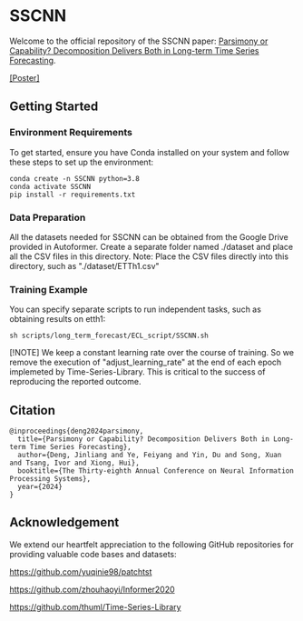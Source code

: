 # SSCNN

Welcome to the official repository of the SSCNN paper: [Parsimony or Capability? Decomposition Delivers Both in Long-term Time Series Forecasting](https://openreview.net/pdf?id=wiEHZSV15I).

[[Poster]](https://nips.cc/media/PosterPDFs/NeurIPS%202024/93133.png?t=1730630856.8418543)

## Getting Started

### Environment Requirements
To get started, ensure you have Conda installed on your system and follow these steps to set up the environment:
```
conda create -n SSCNN python=3.8
conda activate SSCNN
pip install -r requirements.txt
```

### Data Preparation
All the datasets needed for SSCNN can be obtained from the Google Drive provided in Autoformer. Create a separate folder named ./dataset and place all the CSV files in this directory. Note: Place the CSV files directly into this directory, such as "./dataset/ETTh1.csv"

### Training Example
You can specify separate scripts to run independent tasks, such as obtaining results on etth1:
```
sh scripts/long_term_forecast/ECL_script/SSCNN.sh
```
[!NOTE] We keep a constant learning rate over the course of training. So we remove the execution of "adjust_learning_rate" at the end of each epoch implemeted by Time-Series-Library. This is critical to the success of reproducing the reported outcome.

## Citation

```
@inproceedings{deng2024parsimony,
  title={Parsimony or Capability? Decomposition Delivers Both in Long-term Time Series Forecasting},
  author={Deng, Jinliang and Ye, Feiyang and Yin, Du and Song, Xuan and Tsang, Ivor and Xiong, Hui},
  booktitle={The Thirty-eighth Annual Conference on Neural Information Processing Systems},
  year={2024}
}
```

## Acknowledgement

We extend our heartfelt appreciation to the following GitHub repositories for providing valuable code bases and datasets:

https://github.com/yuqinie98/patchtst

https://github.com/zhouhaoyi/Informer2020

https://github.com/thuml/Time-Series-Library

